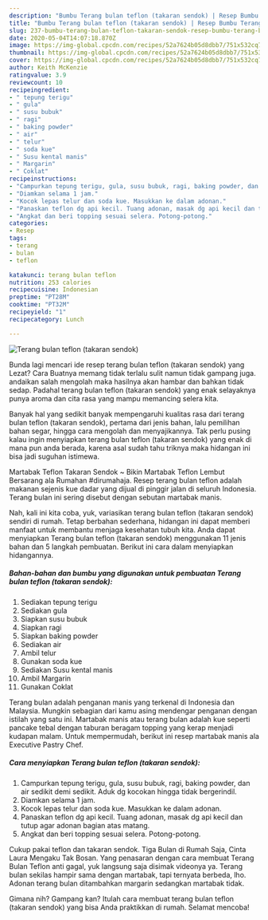 ```yaml
---
description: "Bumbu Terang bulan teflon (takaran sendok) | Resep Bumbu Terang bulan teflon (takaran sendok) Yang Lezat Sekali"
title: "Bumbu Terang bulan teflon (takaran sendok) | Resep Bumbu Terang bulan teflon (takaran sendok) Yang Lezat Sekali"
slug: 237-bumbu-terang-bulan-teflon-takaran-sendok-resep-bumbu-terang-bulan-teflon-takaran-sendok-yang-lezat-sekali
date: 2020-05-04T14:07:18.870Z
image: https://img-global.cpcdn.com/recipes/52a7624b05d8dbb7/751x532cq70/terang-bulan-teflon-takaran-sendok-foto-resep-utama.jpg
thumbnail: https://img-global.cpcdn.com/recipes/52a7624b05d8dbb7/751x532cq70/terang-bulan-teflon-takaran-sendok-foto-resep-utama.jpg
cover: https://img-global.cpcdn.com/recipes/52a7624b05d8dbb7/751x532cq70/terang-bulan-teflon-takaran-sendok-foto-resep-utama.jpg
author: Keith McKenzie
ratingvalue: 3.9
reviewcount: 10
recipeingredient:
- " tepung terigu"
- " gula"
- " susu bubuk"
- " ragi"
- " baking powder"
- " air"
- " telur"
- " soda kue"
- " Susu kental manis"
- " Margarin"
- " Coklat"
recipeinstructions:
- "Campurkan tepung terigu, gula, susu bubuk, ragi, baking powder, dan air sedikit demi sedikit. Aduk dg kocokan hingga tidak bergerindil."
- "Diamkan selama 1 jam."
- "Kocok lepas telur dan soda kue. Masukkan ke dalam adonan."
- "Panaskan teflon dg api kecil. Tuang adonan, masak dg api kecil dan tutup agar adonan bagian atas matang."
- "Angkat dan beri topping sesuai selera. Potong-potong."
categories:
- Resep
tags:
- terang
- bulan
- teflon

katakunci: terang bulan teflon 
nutrition: 253 calories
recipecuisine: Indonesian
preptime: "PT28M"
cooktime: "PT32M"
recipeyield: "1"
recipecategory: Lunch

---
```



![Terang bulan teflon (takaran sendok)](https://img-global.cpcdn.com/recipes/52a7624b05d8dbb7/751x532cq70/terang-bulan-teflon-takaran-sendok-foto-resep-utama.jpg)

Bunda lagi mencari ide resep terang bulan teflon (takaran sendok) yang Lezat? Cara Buatnya memang tidak terlalu sulit namun tidak gampang juga. andaikan salah mengolah maka hasilnya akan hambar dan bahkan tidak sedap. Padahal terang bulan teflon (takaran sendok) yang enak selayaknya punya aroma dan cita rasa yang mampu memancing selera kita.

Banyak hal yang sedikit banyak mempengaruhi kualitas rasa dari terang bulan teflon (takaran sendok), pertama dari jenis bahan, lalu pemilihan bahan segar, hingga cara mengolah dan menyajikannya. Tak perlu pusing kalau ingin menyiapkan terang bulan teflon (takaran sendok) yang enak di mana pun anda berada, karena asal sudah tahu triknya maka hidangan ini bisa jadi suguhan istimewa.

Martabak Teflon Takaran Sendok ~ Bikin Martabak Teflon Lembut Bersarang ala Rumahan #dirumahaja. Resep terang bulan teflon adalah makanan sejenis kue dadar yang dijual di pinggir jalan di seluruh Indonesia. Terang bulan ini sering disebut dengan sebutan martabak manis.


Nah, kali ini kita coba, yuk, variasikan terang bulan teflon (takaran sendok) sendiri di rumah. Tetap berbahan sederhana, hidangan ini dapat memberi manfaat untuk membantu menjaga kesehatan tubuh kita. Anda dapat menyiapkan Terang bulan teflon (takaran sendok) menggunakan 11 jenis bahan dan 5 langkah pembuatan. Berikut ini cara dalam menyiapkan hidangannya.

<!--inarticleads1-->

##### Bahan-bahan dan bumbu yang digunakan untuk pembuatan Terang bulan teflon (takaran sendok):

1. Sediakan  tepung terigu
1. Sediakan  gula
1. Siapkan  susu bubuk
1. Siapkan  ragi
1. Siapkan  baking powder
1. Sediakan  air
1. Ambil  telur
1. Gunakan  soda kue
1. Sediakan  Susu kental manis
1. Ambil  Margarin
1. Gunakan  Coklat


Terang bulan adalah penganan manis yang terkenal di Indonesia dan Malaysia. Mungkin sebagian dari kamu asing mendengar penganan dengan istilah yang satu ini. Martabak manis atau terang bulan adalah kue seperti pancake tebal dengan taburan beragam topping yang kerap menjadi kudapan malam. Untuk mempermudah, berikut ini resep martabak manis ala Executive Pastry Chef. 

<!--inarticleads2-->

##### Cara menyiapkan Terang bulan teflon (takaran sendok):

1. Campurkan tepung terigu, gula, susu bubuk, ragi, baking powder, dan air sedikit demi sedikit. Aduk dg kocokan hingga tidak bergerindil.
1. Diamkan selama 1 jam.
1. Kocok lepas telur dan soda kue. Masukkan ke dalam adonan.
1. Panaskan teflon dg api kecil. Tuang adonan, masak dg api kecil dan tutup agar adonan bagian atas matang.
1. Angkat dan beri topping sesuai selera. Potong-potong.


Cukup pakai teflon dan takaran sendok. Tiga Bulan di Rumah Saja, Cinta Laura Mengaku Tak Bosan. Yang penasaran dengan cara membuat Terang Bulan Teflon anti gagal, yuk langsung saja disimak videonya ya. Terang bulan sekilas hampir sama dengan martabak, tapi ternyata berbeda, lho. Adonan terang bulan ditambahkan margarin sedangkan martabak tidak. 

Gimana nih? Gampang kan? Itulah cara membuat terang bulan teflon (takaran sendok) yang bisa Anda praktikkan di rumah. Selamat mencoba!
